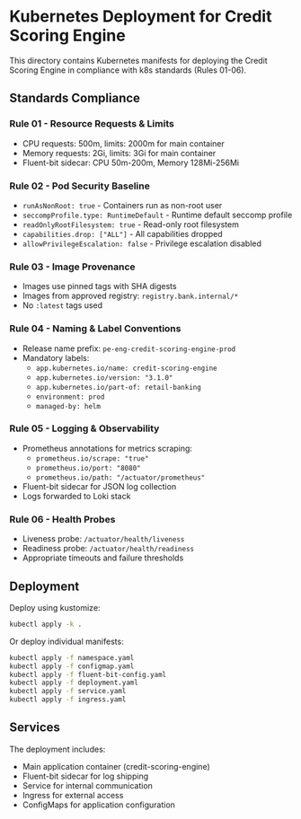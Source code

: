 # Kubernetes Deployment for Credit Scoring Engine

This directory contains Kubernetes manifests for deploying the Credit Scoring Engine in compliance with k8s standards (Rules 01-06).

## Standards Compliance

### Rule 01 - Resource Requests & Limits
- CPU requests: 500m, limits: 2000m for main container
- Memory requests: 2Gi, limits: 3Gi for main container
- Fluent-bit sidecar: CPU 50m-200m, Memory 128Mi-256Mi

### Rule 02 - Pod Security Baseline
- `runAsNonRoot: true` - Containers run as non-root user
- `seccompProfile.type: RuntimeDefault` - Runtime default seccomp profile
- `readOnlyRootFilesystem: true` - Read-only root filesystem
- `capabilities.drop: ["ALL"]` - All capabilities dropped
- `allowPrivilegeEscalation: false` - Privilege escalation disabled

### Rule 03 - Image Provenance
- Images use pinned tags with SHA digests
- Images from approved registry: `registry.bank.internal/*`
- No `:latest` tags used

### Rule 04 - Naming & Label Conventions
- Release name prefix: `pe-eng-credit-scoring-engine-prod`
- Mandatory labels:
  - `app.kubernetes.io/name: credit-scoring-engine`
  - `app.kubernetes.io/version: "3.1.0"`
  - `app.kubernetes.io/part-of: retail-banking`
  - `environment: prod`
  - `managed-by: helm`

### Rule 05 - Logging & Observability
- Prometheus annotations for metrics scraping:
  - `prometheus.io/scrape: "true"`
  - `prometheus.io/port: "8080"`
  - `prometheus.io/path: "/actuator/prometheus"`
- Fluent-bit sidecar for JSON log collection
- Logs forwarded to Loki stack

### Rule 06 - Health Probes
- Liveness probe: `/actuator/health/liveness`
- Readiness probe: `/actuator/health/readiness`
- Appropriate timeouts and failure thresholds

## Deployment

Deploy using kustomize:
```bash
kubectl apply -k .
```

Or deploy individual manifests:
```bash
kubectl apply -f namespace.yaml
kubectl apply -f configmap.yaml
kubectl apply -f fluent-bit-config.yaml
kubectl apply -f deployment.yaml
kubectl apply -f service.yaml
kubectl apply -f ingress.yaml
```

## Services

The deployment includes:
- Main application container (credit-scoring-engine)
- Fluent-bit sidecar for log shipping
- Service for internal communication
- Ingress for external access
- ConfigMaps for application configuration
